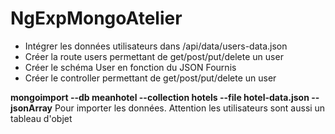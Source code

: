 # NgExpMongoAtelier

* Intégrer les données utilisateurs dans /api/data/users-data.json
* Créer la route users permettant de get/post/put/delete un user
* Créer le schéma User en fonction du JSON Fournis
* Créer le controller permettant de get/post/put/delete un user



**mongoimport --db meanhotel --collection hotels --file hotel-data.json  --jsonArray** Pour importer les données. Attention les utilisateurs sont aussi un tableau d'objet
